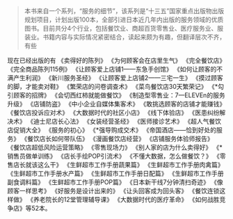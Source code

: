 > 本书来自一个系列，“服务的细节”，该系列是“十三五”国家重点出版物出版规划项目，计划出版100本，全部引进日本近几年内出版的服务领域的优质图书。目前共分4个行业，包括餐饮业、商超百货零售业、医疗服务业、服装业。书籍内容与实际情况紧密结合，读起来颇为有趣，但翻译层次不齐，有些

现在已经出版的有
《卖得好的陈列》
《为何顾客会在店里生气》
《完全餐饮店》
《完全商品陈列115例》
《让顾客爱上店铺1——东急手创馆》
《如何让顾客的不满产生利润》
《新川服务圣经》
《让顾客爱上店铺2——三宅一生》
《摸过顾客的脚，才能卖对鞋》
《繁荣店的问卷调查术》
《菜鸟餐饮店30天繁荣记》
《*勾引顾客的招牌》
《会切西红柿就能做餐饮》
《制造型零售业：7—ELEVEn的服务升级》
《店铺防盗》
《中小企业自媒体集客术》
《敢挑选顾客的店铺才能赚钱》
《餐饮店投诉应对术》
《大数据时代的社区小店》
《线下体验店》
《医患纠纷解决术》
《迪士尼店长心法》
《女装经营圣经》
《医师接诊艺术》
《超人气餐饮店促销大全》
《服务的初心》
《*强导购成交术》
《帝国酒店——恰到好处的服务》
《餐饮店长如何带队伍》
《漫画餐饮店经营》
《店铺服务体验师报告》
《餐饮店超低风险运营策略》
《零售现场力》
《别人家的店为什么卖得好》
《*销售员做单训练》
《店长手绘POP引流术》
《不懂大数据，怎么做餐饮？》
《零售店长就该这么干》
《生鲜超市工作手册蔬果篇》
《生鲜超市工作手册肉禽篇》
《生鲜超市工作手册水产篇》
《生鲜超市工作手册日配篇》
《生鲜超市工作手册副食调料篇》
《生鲜超市工作手册POP篇》
《日本新干线7分钟清扫奇迹》
《像顾客一样思考》
《好服务是设计出来的》
《让头回客成为回头客》
《餐饮连锁这样做》
《养老院长的12堂管理辅导课》
《大数据时代的医疗革命》
《如何战胜竞争店》等52本。